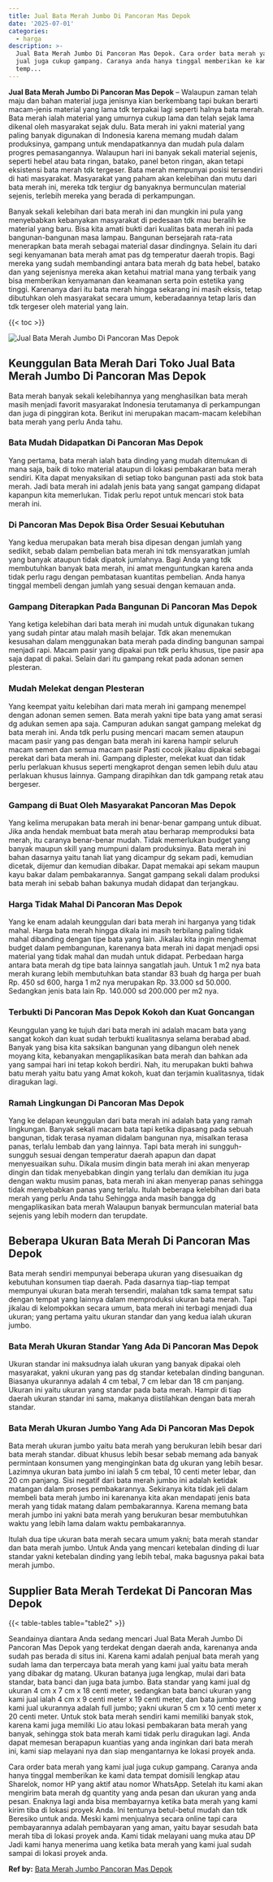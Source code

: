 ```yaml
---
title: Jual Bata Merah Jumbo Di Pancoran Mas Depok
date: '2025-07-01'
categories:
  - harga
description: >-
  Jual Bata Merah Jumbo Di Pancoran Mas Depok. Cara order bata merah yang kami
  jual juga cukup gampang. Caranya anda hanya tinggal memberikan ke kami data
  temp...
---
```


**Jual Bata Merah Jumbo Di Pancoran Mas Depok** – Walaupun zaman telah maju dan bahan material juga jenisnya kian berkembang tapi bukan berarti macam-jenis material yang lama tdk terpakai lagi seperti halnya bata merah. Bata merah ialah material yang umurnya cukup lama dan telah sejak lama dikenal oleh masyarakat sejak dulu. Bata merah ini yakni material yang paling banyak digunakan di Indonesia karena memang mudah dalam produksinya, gampang untuk mendapatkannya dan mudah pula dalam progres pemasangannya. Walaupun hari ini banyak sekali material sejenis, seperti hebel atau bata ringan, batako, panel beton ringan, akan tetapi eksistensi bata merah tdk tergeser. Bata merah mempunyai posisi tersendiri di hati masyarakat. Masyarakat yang paham akan kelebihan dan mutu dari bata merah ini, mereka tdk tergiur dg banyaknya bermunculan material sejenis, terlebih mereka yang berada di perkampungan.

Banyak sekali kelebihan dari bata merah ini dan mungkin ini pula yang menyebabkan kebanyakan masyarakat di pedesaan tdk mau beralih ke material yang baru. Bisa kita amati bukti dari kualitas bata merah ini pada bangunan-bangunan masa lampau. Bangunan bersejarah rata-rata menerapkan bata merah sebagai material dasar dindingnya. Selain itu dari segi kenyamanan bata merah amat pas dg temperatur daerah tropis. Bagi mereka yang sudah membandingi antara bata merah dg bata hebel, batako dan yang sejenisnya mereka akan ketahui matrial mana yang terbaik yang bisa memberikan kenyamanan dan keamanan serta poin estetika yang tinggi. Karenanya dari itu bata merah hingga sekarang ini masih eksis, tetap dibutuhkan oleh masyarakat secara umum, keberadaannya tetap laris dan tdk tergeser oleh material yang lain.

{{< toc >}}

![Jual Bata Merah Jumbo Di Pancoran Mas Depok](/images/jual-bata-merah-21.png)

## Keunggulan Bata Merah Dari Toko Jual Bata Merah Jumbo Di Pancoran Mas Depok

Bata merah banyak sekali kelebihannya yang menghasilkan bata merah masih menjadi favorit masyarakat Indonesia terutamanya di perkampungan dan juga di pinggiran kota. Berikut ini merupakan macam-macam kelebihan bata merah yang perlu Anda tahu.

### Bata Mudah Didapatkan Di Pancoran Mas Depok

Yang pertama, bata merah ialah bata dinding yang mudah ditemukan di mana saja, baik di toko material ataupun di lokasi pembakaran bata merah sendiri. Kita dapat menyaksikan di setiap toko bangunan pasti ada stok bata merah. Jadi bata merah ini adalah jenis bata yang sangat gampang didapat kapanpun kita memerlukan. Tidak perlu repot untuk mencari stok bata merah ini.

### Di Pancoran Mas Depok Bisa Order Sesuai Kebutuhan

Yang kedua merupakan bata merah bisa dipesan dengan jumlah yang sedikit, sebab dalam pembelian bata merah ini tdk mensyaratkan jumlah yang banyak ataupun tidak dipatok jumlahnya. Bagi Anda yang tdk membutuhkan banyak bata merah, ini amat menguntungkan karena anda tidak perlu ragu dengan pembatasan kuantitas pembelian. Anda hanya tinggal membeli dengan jumlah yang sesuai dengan kemauan anda.

### Gampang Diterapkan Pada Bangunan Di Pancoran Mas Depok

Yang ketiga kelebihan dari bata merah ini mudah untuk digunakan tukang yang sudah pintar atau malah masih belajar. Tdk akan menemukan kesusahan dalam menggunakan bata merah pada dinding bangunan sampai menjadi rapi. Macam pasir yang dipakai pun tdk perlu khusus, tipe pasir apa saja dapat di pakai. Selain dari itu gampang rekat pada adonan semen plesteran.

### Mudah Melekat dengan Plesteran

Yang keempat yaitu kelebihan dari mata merah ini gampang menempel dengan adonan semen semen. Bata merah yakni tipe bata yang amat serasi dg adukan semen apa saja. Campuran adukan sangat gampang melekat dg bata merah ini. Anda tdk perlu pusing mencari macam semen ataupun macam pasir yang pas dengan bata merah ini karena hampir seluruh macam semen dan semua macam pasir Pasti cocok jikalau dipakai sebagai perekat dari bata merah ini. Gampang diplester, melekat kuat dan tidak perlu perlakuan khusus seperti mengkaprot dengan semen lebih dulu atau perlakuan khusus lainnya. Gampang dirapihkan dan tdk gampang retak atau bergeser.

### Gampang di Buat Oleh Masyarakat Pancoran Mas Depok

Yang kelima merupakan bata merah ini benar-benar gampang untuk dibuat. Jika anda hendak membuat bata merah atau berharap memproduksi bata merah, itu caranya benar-benar mudah. Tidak memerlukan budget yang banyak maupun skill yang mumpuni dalam produksinya. Bata merah ini bahan dasarnya yaitu tanah liat yang dicampur dg sekam padi, kemudian dicetak, dijemur dan kemudian dibakar. Dapat memakai api sekam maupun kayu bakar dalam pembakarannya. Sangat gampang sekali dalam produksi bata merah ini sebab bahan bakunya mudah didapat dan terjangkau.

### Harga Tidak Mahal Di Pancoran Mas Depok

Yang ke enam adalah keunggulan dari bata merah ini harganya yang tidak mahal. Harga bata merah hingga dikala ini masih terbilang paling tidak mahal dibanding dengan tipe bata yang lain. Jikalau kita ingin menghemat budget dalam pembangunan, karenanya bata merah ini dapat menjadi opsi material yang tidak mahal dan mudah untuk didapat. Perbedaan harga antara bata merah dg tipe bata lainnya sangatlah jauh. Untuk 1 m2 nya bata merah kurang lebih membutuhkan bata standar 83 buah dg harga per buah Rp. 450 sd 600, harga 1 m2 nya merupakan Rp. 33.000 sd 50.000. Sedangkan jenis bata lain Rp. 140.000 sd 200.000 per m2 nya.

### Terbukti Di Pancoran Mas Depok Kokoh dan Kuat Goncangan

Keunggulan yang ke tujuh dari bata merah ini adalah macam bata yang sangat kokoh dan kuat sudah terbukti kualitasnya selama berabad abad. Banyak yang bisa kita saksikan bangunan yang dibangun oleh nenek moyang kita, kebanyakan mengaplikasikan bata merah dan bahkan ada yang sampai hari ini tetap kokoh berdiri. Nah, itu merupakan bukti bahwa batu merah yaitu batu yang Amat kokoh, kuat dan terjamin kualitasnya, tidak diragukan lagi.

### Ramah Lingkungan Di Pancoran Mas Depok

Yang ke delapan keunggulan dari bata merah ini adalah bata yang ramah lingkungan. Banyak sekali macam bata tapi ketika dipasang pada sebuah bangunan, tidak terasa nyaman didalam bangunan nya, misalkan terasa panas, terlalu lembab dan yang lainnya. Tapi bata merah ini sungguh-sungguh sesuai dengan temperatur daerah apapun dan dapat menyesuaikan suhu. Dikala musim dingin bata merah ini akan menyerap dingin dan tidak menyebabkan dingin yang terlalu dan demikian itu juga dengan waktu musim panas, bata merah ini akan menyerap panas sehingga tidak menyebabkan panas yang terlalu. Itulah beberapa kelebihan dari bata merah yang perlu Anda tahu Sehingga anda masih bangga dg mengaplikasikan bata merah Walaupun banyak bermunculan material bata sejenis yang lebih modern dan terupdate.

## Beberapa Ukuran Bata Merah Di Pancoran Mas Depok

Bata merah sendiri mempunyai beberapa ukuran yang disesuaikan dg kebutuhan konsumen tiap daerah. Pada dasarnya tiap-tiap tempat mempunyai ukuran bata merah tersendiri, malahan tdk sama tempat satu dengan tempat yang lainnya dalam memproduksi ukuran bata merah. Tapi jikalau di kelompokkan secara umum, bata merah ini terbagi menjadi dua ukuran; yang pertama yaitu ukuran standar dan yang kedua ialah ukuran jumbo.

### Bata Merah Ukuran Standar Yang Ada Di Pancoran Mas Depok

Ukuran standar ini maksudnya ialah ukuran yang banyak dipakai oleh masyarakat, yakni ukuran yang pas dg standar ketebalan dinding bangunan. Biasanya ukurannya adalah 4 cm tebal, 7 cm lebar dan 18 cm panjang. Ukuran ini yaitu ukuran yang standar pada bata merah. Hampir di tiap daerah ukuran standar ini sama, makanya diistilahkan dengan bata merah standar.

### Bata Merah Ukuran Jumbo Yang Ada Di Pancoran Mas Depok

Bata merah ukuran jumbo yaitu bata merah yang berukuran lebih besar dari bata merah standar. dibuat khusus lebih besar sebab memang ada banyak permintaan konsumen yang menginginkan bata dg ukuran yang lebih besar. Lazimnya ukuran bata jumbo ini ialah 5 cm tebal, 10 centi meter lebar, dan 20 cm panjang. Sisi negatif dari bata merah jumbo ini adalah ketidak matangan dalam proses pembakarannya. Sekiranya kita tidak jeli dalam membeli bata merah jumbo ini karenanya kita akan mendapati jenis bata merah yang tidak matang dalam pembakarannya. Karena memang bata merah jumbo ini yakni bata merah yang berukuran besar membutuhkan waktu yang lebih lama dalam waktu pembakarannya.

Itulah dua tipe ukuran bata merah secara umum yakni; bata merah standar dan bata merah jumbo. Untuk Anda yang mencari ketebalan dinding di luar standar yakni ketebalan dinding yang lebih tebal, maka bagusnya pakai bata merah jumbo.

## Supplier Bata Merah Terdekat Di Pancoran Mas Depok

{{< table-tables table="table2" >}}

Seandainya diantara Anda sedang mencari Jual Bata Merah Jumbo Di Pancoran Mas Depok yang terdekat dengan daerah anda, karenanya anda sudah pas berada di situs ini. Karena kami adalah penjual bata merah yang sudah lama dan terpercaya bata merah yang kami jual yaitu bata merah yang dibakar dg matang. Ukuran batanya juga lengkap, mulai dari bata standar, bata banci dan juga bata jumbo. Bata standar yang kami jual dg ukuran 4 cm x 7 cm x 18 centi meter, sedangkan bata banci ukuran yang kami jual ialah 4 cm x 9 centi meter x 19 centi meter, dan bata jumbo yang kami jual ukurannya adalah full jumbo; yakni ukuran 5 cm x 10 centi meter x 20 centi meter. Untuk stok bata merah sendiri kami memiliki banyak stok, karena kami juga memiliki Lio atau lokasi pembakaran bata merah yang banyak, sehingga stok bata merah kami tidak perlu diragukan lagi. Anda dapat memesan berapapun kuantias yang anda inginkan dari bata merah ini, kami siap melayani nya dan siap mengantarnya ke lokasi proyek anda.

Cara order bata merah yang kami jual juga cukup gampang. Caranya anda hanya tinggal memberikan ke kami data tempat domisili lengkap atau Sharelok, nomor HP yang aktif atau nomor WhatsApp. Setelah itu kami akan mengirim bata merah dg quantity yang anda pesan dan ukuran yang anda pesan. Enaknya lagi anda bisa membayarnya ketika bata merah yang kami kirim tiba di lokasi proyek Anda. Ini tentunya betul-betul mudah dan tdk Beresiko untuk anda. Meski kami menjualnya secara online tapi cara pembayarannya adalah pembayaran yang aman, yaitu bayar sesudah bata merah tiba di lokasi proyek anda. Kami tidak melayani uang muka atau DP Jadi kami hanya menerima uang ketika bata merah yang kami jual sudah sampai di lokasi proyek anda.

**Ref by:** [Bata Merah Jumbo Pancoran Mas Depok](https://id.wikipedia.org/wiki/Bata)
